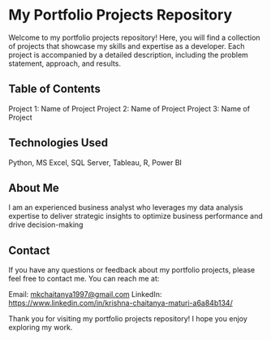 # **My Portfolio Projects Repository**

Welcome to my portfolio projects repository! Here, you will find a collection of projects that showcase my skills and expertise as a developer.
Each project is accompanied by a detailed description, including the problem statement, approach, and results.

## Table of Contents
Project 1: Name of Project
Project 2: Name of Project
Project 3: Name of Project

## Technologies Used
Python, MS Excel, SQL Server, Tableau, R, Power BI

## About Me
I am an experienced business analyst who leverages my data analysis expertise to deliver strategic insights to optimize business performance and drive decision-making

## Contact
If you have any questions or feedback about my portfolio projects, please feel free to contact me. You can reach me at:

Email: mkchaitanya1997@gmail.com
LinkedIn: https://www.linkedin.com/in/krishna-chaitanya-maturi-a6a84b134/


Thank you for visiting my portfolio projects repository! I hope you enjoy exploring my work.
